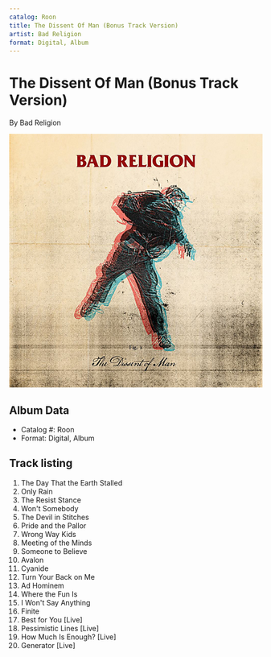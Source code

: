 ```yaml
---
catalog: Roon
title: The Dissent Of Man (Bonus Track Version)
artist: Bad Religion
format: Digital, Album
---
```


# The Dissent Of Man (Bonus Track Version)

By Bad Religion

![](../../assets/albumcovers/Bad_Religion-The_Dissent_Of_Man_Bonus_Track_Version.png)

## Album Data

- Catalog #: Roon
- Format: Digital, Album


## Track listing


1. The Day That the Earth Stalled
2. Only Rain
3. The Resist Stance
4. Won't Somebody
5. The Devil in Stitches
6. Pride and the Pallor
7. Wrong Way Kids
8. Meeting of the Minds
9. Someone to Believe
10. Avalon
11. Cyanide
12. Turn Your Back on Me
13. Ad Hominem
14. Where the Fun Is
15. I Won't Say Anything
16. Finite
17. Best for You [Live]
18. Pessimistic Lines [Live]
19. How Much Is Enough? [Live]
20. Generator [Live]

